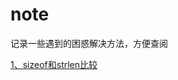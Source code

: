 # note
记录一些遇到的困惑解决方法，方便查阅

[1、sizeof和strlen比较](https://github.com/dhmaodou/note/doc/sizeof和strlen比较.md)



